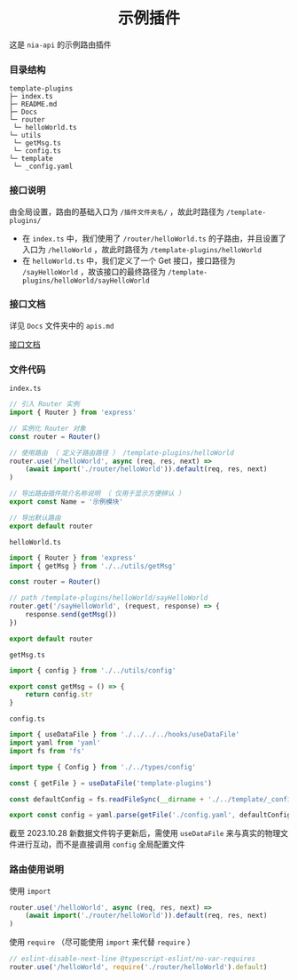 <h1 align="center">示例插件</h1>

这是 `nia-api` 的示例路由插件

### 目录结构

```
template-plugins
├─ index.ts
├─ README.md
├─ Docs
└─ router
 └─ helloWorld.ts
└─ utils
 └─ getMsg.ts
 └─ config.ts
└─ template
 └─ _config.yaml
```

### 接口说明

由全局设置，路由的基础入口为 `/插件文件夹名/` ，故此时路径为 `/template-plugins/`

-   在 `index.ts` 中，我们使用了 `/router/helloWorld.ts` 的子路由，并且设置了入口为 `/helloWorld` ，故此时路径为 `/template-plugins/helloWorld`
-   在 `helloWorld.ts` 中，我们定义了一个 Get 接口，接口路径为 `/sayHelloWorld` ，故该接口的最终路径为 `/template-plugins/helloWorld/sayHelloWorld`

### 接口文档

详见 `Docs` 文件夹中的 `apis.md`

[接口文档](https://github.com/nia-api/template-plugins/tree/main/Docs)

### 文件代码

`index.ts`

```typescript
// 引入 Router 实例
import { Router } from 'express'

// 实例化 Router 对象
const router = Router()

// 使用路由 （ 定义子路由路径 ） /template-plugins/helloWorld
router.use('/helloWorld', async (req, res, next) =>
    (await import('./router/helloWorld')).default(req, res, next)
)

// 导出路由插件简介名称说明 （ 仅用于显示方便辨认 ）
export const Name = '示例模块'

// 导出默认路由
export default router
```

`helloWorld.ts`

```typescript
import { Router } from 'express'
import { getMsg } from './../utils/getMsg'

const router = Router()

// path /template-plugins/helloWorld/sayHelloWorld
router.get('/sayHelloWorld', (request, response) => {
    response.send(getMsg())
})

export default router
```

`getMsg.ts`

```typescript
import { config } from './../utils/config'

export const getMsg = () => {
    return config.str
}
```

`config.ts`

```typescript
import { useDataFile } from './../../../hooks/useDataFile'
import yaml from 'yaml'
import fs from 'fs'

import type { Config } from './../types/config'

const { getFile } = useDataFile('template-plugins')

const defaultConfig = fs.readFileSync(__dirname + './../template/_config.yaml', 'utf-8')

export const config = yaml.parse(getFile('./config.yaml', defaultConfig)) as Config
```

截至 2023.10.28 新数据文件钩子更新后，需使用 `useDataFile` 来与真实的物理文件进行互动，而不是直接调用 `config` 全局配置文件

### 路由使用说明

使用 `import`

```typescript
router.use('/helloWorld', async (req, res, next) =>
    (await import('./router/helloWorld')).default(req, res, next)
)
```

使用 `require` （尽可能使用 `import` 来代替 `require` ）

```typescript
// eslint-disable-next-line @typescript-eslint/no-var-requires
router.use('/helloWorld', require('./router/helloWorld').default)
```
